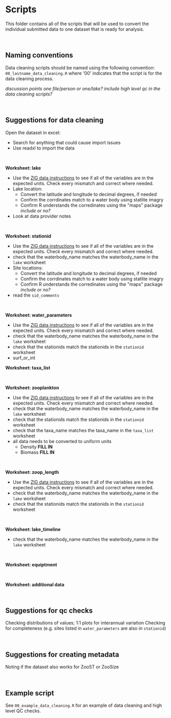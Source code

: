 # Scripts

This folder contains all of the scripts that will be used to convert the individual submitted data to one dataset that is ready for analysis.

<br>

## Naming conventions
Data cleaning scripts should be named using the following convention:  `00_lastname_data_cleaning.R` where '00' indicates that the script is for the data cleaning process.

*discussion points*
*one file/person or one/lake?*
*include high level qc in the data cleaning scripts?*

<br>


## Suggestions for data cleaning

Open the dataset in excel:
* Search for anything that could cause import issues
* Use readxl to import the data

<br>


**Worksheet: lake**
* Use the [ZIG data instructions](https://drive.google.com/file/d/1FhcNSKs0Xd4fJ2NH4V4TzQP1KB_zjhUV/view?usp=sharing) to see if all of the variables are in the expected units. Check every mismatch and correct where needed. 
* Lake location:
  + Convert the latitude and longitude to decimal degrees, if needed
  + Confirm the corrdinates match to a water body using statlite imagry
  + Confirm R understands the corredinates using the "maps" package *include or no?*
* Look at data provider notes

<br>


**Worksheet: stationid**
* Use the [ZIG data instructions](https://drive.google.com/file/d/1FhcNSKs0Xd4fJ2NH4V4TzQP1KB_zjhUV/view?usp=sharing) to see if all of the variables are in the expected units. Check every mismatch and correct where needed. 
* check that the waterbody_name matches the waterbody_name in the `lake` worksheet
* Site locations:
  + Convert the latitude and longitude to decimal degrees, if needed
  + Confirm the corrdinates match to a water body using statlite imagry
  + Confirm R understands the corredinates using the "maps" package *include or no?*
* read the `sid_comments`

<br>


**Worksheet: water_parameters**
* Use the [ZIG data instructions](https://drive.google.com/file/d/1FhcNSKs0Xd4fJ2NH4V4TzQP1KB_zjhUV/view?usp=sharing) to see if all of the variables are in the expected units. Check every mismatch and correct where needed. 
* check that the waterbody_name matches the waterbody_name in the `lake` worksheet
* check that the stationids match the stationids in the `stationid` worksheet
* surf_or_int

**Worksheet: taxa_list**

<br>


**Worksheet: zooplankton**
* Use the [ZIG data instructions](https://drive.google.com/file/d/1FhcNSKs0Xd4fJ2NH4V4TzQP1KB_zjhUV/view?usp=sharing) to see if all of the variables are in the expected units. Check every mismatch and correct where needed. 
* check that the waterbody_name matches the waterbody_name in the `lake` worksheet
* check that the stationids match the stationids in the `stationid` worksheet
* check that the taxa_name matches the taxa_name in the `taxa_list` worksheet
* all data needs to be converted to uniform units
  + Density **FILL IN**
  + Biomass **FILL IN**

<br>


**Worksheet: zoop_length**
* Use the [ZIG data instructions](https://drive.google.com/file/d/1FhcNSKs0Xd4fJ2NH4V4TzQP1KB_zjhUV/view?usp=sharing) to see if all of the variables are in the expected units. Check every mismatch and correct where needed. 
* check that the waterbody_name matches the waterbody_name in the `lake` worksheet
* check that the stationids match the stationids in the `stationid` worksheet

<br>


**Worksheet: lake_timeline**
* check that the waterbody_name matches the waterbody_name in the `lake` worksheet

<br>

**Worksheet: equiptment**

<br>

**Worksheet: additional data**

<br>

## Suggestions for qc checks

Checking distributions of values; 1:1 plots for interannual variation
Checking for completeness (e.g. sites listed in `water_parameters` are also in `stationid`)

<br>

## Suggestions for creating metadata
Noting if the dataset also works for ZooST or ZooSize

<br>

## Example script
See `00_example_data_cleaning.R` for an example of data cleaning and high level QC checks.